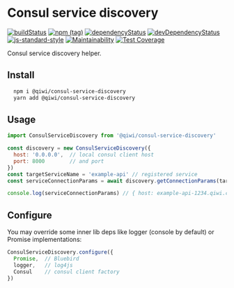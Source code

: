 # Consul service discovery
[![buildStatus](https://api.travis-ci.com/qiwi/consul-service-discovery.svg?branch=master)](https://travis-ci.com/qiwi/consul-service-discovery)
[![npm (tag)](https://img.shields.io/npm/v/@qiwi/consul-service-discovery/latest.svg)](https://www.npmjs.com/package/@qiwi/consul-service-discovery)
[![dependencyStatus](https://img.shields.io/david/qiwi/consul-service-discovery.svg?maxAge=3600)](https://david-dm.org/qiwi/consul-service-discovery)
[![devDependencyStatus](https://img.shields.io/david/dev/qiwi/consul-service-discovery.svg?maxAge=3600)](https://david-dm.org/qiwi/consul-service-discovery)
[![js-standard-style](https://img.shields.io/badge/code%20style-standard-brightgreen.svg)](http://standardjs.com)
[![Maintainability](https://api.codeclimate.com/v1/badges/585c9532e7570ecb9c95/maintainability)](https://codeclimate.com/github/qiwi/consul-service-discovery/maintainability)
[![Test Coverage](https://api.codeclimate.com/v1/badges/585c9532e7570ecb9c95/test_coverage)](https://codeclimate.com/github/qiwi/consul-service-discovery/test_coverage)

Consul service discovery helper.

## Install
```bash
  npm i @qiwi/consul-service-discovery
  yarn add @qiwi/consul-service-discovery
```

## Usage
```javascript
import ConsulServiceDiscovery from '@qiwi/consul-service-discovery'

const discovery = new ConsulServiceDiscovery({
  host: '0.0.0.0',  // local consul client host
  port: 8000        // and port
})
const targetServiceName = 'example-api' // registered service
const serviceConnectionParams = await discovery.getConnectionParams(targetServiceName)

console.log(serviceConnectionParams) // { host: example-api-1234.qiwi.com, post: 8000 }
```

## Configure
You may override some inner lib deps like logger (console by default) or Promise implementations:
```javascript
ConsulServiceDiscovery.configure({
  Promise,  // Bluebird
  logger,   // log4js
  Consul    // consul client factory
})
```
